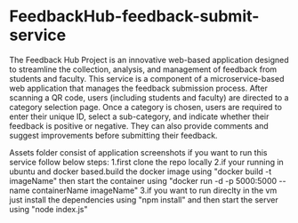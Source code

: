 # FeedbackHub-feedback-submit-service
The Feedback Hub Project is an innovative web-based application designed to streamline the collection, analysis, and management of feedback from students and faculty.
This service is a component of a microservice-based web application that manages the feedback submission process. After scanning a QR code, users (including students and faculty) are directed to a category selection page. Once a category is chosen, users are required to enter their unique ID, select a sub-category, and indicate whether their feedback is positive or negative. They can also provide comments and suggest improvements before submitting their feedback.

Assets folder consist of application screenshots
if you want to run this service follow below steps:
1.first clone the repo locally
2.if your running in ubuntu and docker based.build the docker image using "docker build -t imageName" then start the container using "docker run -d -p 5000:5000 --name containerName imageName"
3.if you want to run direclty in the vm just install the dependencies using "npm install" and then start the server using "node index.js"

